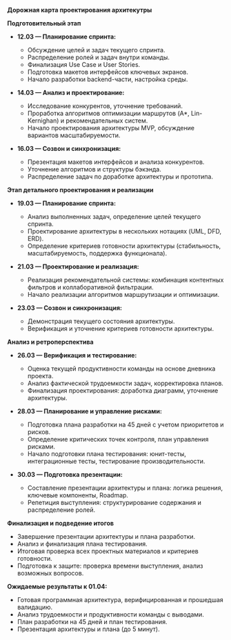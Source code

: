 **Дорожная карта проектирования архитекутры**  


**Подготовительный этап**  
- **12.03 — Планирование спринта:**  
  - Обсуждение целей и задач текущего спринта.  
  - Распределение ролей и задач внутри команды.  
  - Финализация Use Case и User Stories.  
  - Подготовка макетов интерфейсов ключевых экранов.  
  - Начало разработки backend-части, настройка среды.  

- **14.03 — Анализ и проектирование:**  
  - Исследование конкурентов, уточнение требований.  
  - Проработка алгоритмов оптимизации маршрутов (A*, Lin-Kernighan) и рекомендательных систем.  
  - Начало проектирования архитектуры MVP, обсуждение вариантов масштабируемости.  

- **16.03 — Созвон и синхронизация:**  
  - Презентация макетов интерфейсов и анализа конкурентов.  
  - Уточнение алгоритмов и структуры бэкэнда.  
  - Распределение задач по доработке архитектуры и прототипа.  


**Этап детального проектирования и реализации**  
- **19.03 — Планирование спринта:**  
  - Анализ выполненных задач, определение целей текущего спринта.  
  - Проектирование архитектуры в нескольких нотациях (UML, DFD, ERD).  
  - Определение критериев готовности архитектуры (стабильность, масштабируемость, поддержка функционала).  

- **21.03 — Проектирование и реализация:**  
  - Реализация рекомендательной системы: комбинация контентных фильтров и коллаборативной фильтрации. 
  - Начало реализации алгоритмов маршрутизации и оптимизации.  

- **23.03 — Созвон и синхронизация:**  
  - Демонстрация текущего состояния архитектуры.  
  - Верификация и уточнение критериев готовности архитектуры.  


**Анализ и ретроперспектива**  
- **26.03 — Верификация и тестирование:**  
  - Оценка текущей продуктивности команды на основе дневника проекта.  
  - Анализ фактической трудоемкости задач, корректировка планов.  
  - Финализация проектирования: доработка диаграмм, уточнение архитектуры.  

- **28.03 — Планирование и управление рисками:**  
  - Подготовка плана разработки на 45 дней с учетом приоритетов и рисков.  
  - Определение критических точек контроля, план управления рисками.  
  - Начало подготовки плана тестирования: юнит-тесты, интеграционные тесты, тестирование производительности.  

- **30.03 — Подготовка презентации:**  
  - Составление презентации архитектуры и плана: логика решения, ключевые компоненты, Roadmap.  
  - Репетиция выступления: структурирование содержания и распределение ролей.  

**Финализация и подведение итогов**  
- Завершение презентации архитектуры и плана разработки.  
- Анализ и финализация плана тестирования.  
- Итоговая проверка всех проектных материалов и критериев готовности.  
- Подготовка к защите: проверка времени выступления, анализ возможных вопросов.  

**Ожидаемые результаты к 01.04:**  
- Готовая программная архитектура, верифицированная и прошедшая валидацию.  
- Анализ трудоемкости и продуктивности команды с выводами.  
- План разработки на 45 дней и план тестирования.  
- Презентация архитектуры и плана (до 5 минут).  
